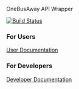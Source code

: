 OneBusAway API Wrapper

[![Build Status](https://travis-ci.org/WheresMyBus/onebusaway.svg?branch=master)](https://travis-ci.org/WheresMyBus/onebusaway)

### For Users

[User Documentation](https://github.com/WheresMyBus/android/wiki/User-Documentation)

### For Developers

[Developer Documentation](https://github.com/WheresMyBus/android/wiki/Developer-Documentation)
